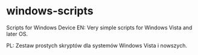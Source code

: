 # windows-scripts
Scripts for Windows Device 
  EN: 
  Very simple scripts for Windows Vista and later OS. 
  
  
  PL: 
  Zestaw prostych skryptów dla systemów Windows Vista i nowszych. 
